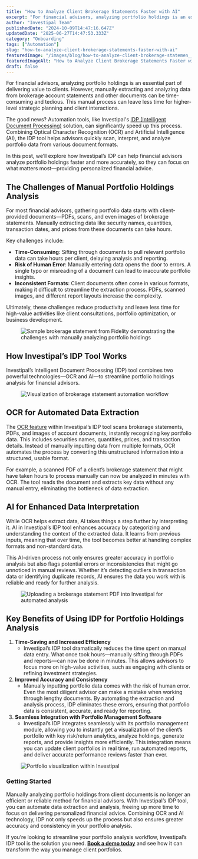```yaml
---
title: "How to Analyze Client Brokerage Statements Faster with AI"
excerpt: "For financial advisors, analyzing portfolio holdings is an essential part of delivering value to clients."
author: "Investipal Team"
publishedDate: "2024-10-09T14:47:16.647Z"
updatedDate: "2025-06-27T14:47:53.333Z"
category: "Onboarding"
tags: ["Automation"]
slug: "how-to-analyze-client-brokerage-statements-faster-with-ai"
featuredImage: "/images/blog/how-to-analyze-client-brokerage-statemen__670694b2c884cb39d31de27e_How_20to_20Analyze_20Clie.png"
featuredImageAlt: "How to Analyze Client Brokerage Statements Faster with AI"
draft: false
---
```

<p id="">For financial advisors, analyzing portfolio holdings is an essential part of delivering value to clients. However, manually extracting and analyzing data from brokerage account statements and other documents can be time-consuming and tedious. This manual process can leave less time for higher-level strategic planning and client interactions.</p><p id="">The good news? Automation tools, like Investipal's <a rel="noopener noreferrer" target="_blank" href="https://aws.amazon.com/what-is/intelligent-document-processing/">IDP (Intelligent Document Processing)</a> solution, can significantly speed up this process. Combining Optical Character Recognition (OCR) and Artificial Intelligence (AI), the IDP tool helps advisors quickly scan, interpret, and analyze portfolio data from various document formats.</p><p id="">In this post, we’ll explore how Investipal’s IDP can help financial advisors analyze portfolio holdings faster and more accurately, so they can focus on what matters most—providing personalized financial advice.</p><h2 id=""><strong id="">The Challenges of Manual Portfolio Holdings Analysis</strong></h2><p id="">For most financial advisors, gathering portfolio data starts with client-provided documents—PDFs, scans, and even images of brokerage statements. Manually extracting data like security names, quantities, transaction dates, and prices from these documents can take hours.</p><p id="">Key challenges include:</p><ul id=""><li id=""><strong id="">Time-Consuming</strong>: Sifting through documents to pull relevant portfolio data can take hours per client, delaying analysis and reporting.</li><li id=""><strong id="">Risk of Human Error</strong>: Manually entering data opens the door to errors. A single typo or misreading of a document can lead to inaccurate portfolio insights.</li><li id=""><strong id="">Inconsistent Formats</strong>: Client documents often come in various formats, making it difficult to streamline the extraction process. PDFs, scanned images, and different report layouts increase the complexity.</li></ul><p id="">Ultimately, these challenges reduce productivity and leave less time for high-value activities like client consultations, portfolio optimization, or business development.</p><figure id="" class="w-richtext-figure-type-image w-richtext-align-fullwidth" style="max-width:2240px" data-rt-type="image" data-rt-align="fullwidth" data-rt-max-width="2240px"><div id=""><img src="/images/blog/how-to-analyze-client-brokerage-statemen__6706977322c8e9f94621630b_670693e6e9e1f7c497767704_.png" loading="lazy" alt="Sample brokerage statement from Fidelity demonstrating the challenges with manually analyzing portfolio holdings" width="auto" height="auto" id=""></div></figure><h2 id=""><strong id="">How Investipal’s IDP Tool Works</strong></h2><p id="">Investipal’s Intelligent Document Processing (IDP) tool combines two powerful technologies—OCR and AI—to streamline portfolio holdings analysis for financial advisors.</p><figure id="" class="w-richtext-figure-type-image w-richtext-align-fullwidth" style="max-width:2240px" data-rt-type="image" data-rt-align="fullwidth" data-rt-max-width="2240px"><div id=""><img src="/images/blog/how-to-analyze-client-brokerage-statemen__66bf5d969464e3a3261b258b_66bf5b10b2e17620bfc313a4_.png" loading="lazy" alt="Visualization of brokerage statement automation workflow" width="auto" height="auto" id=""></div></figure><h2 id=""><strong id="">OCR for Automated Data Extraction</strong></h2><p id="">The <a href="/blog/how-to-leverage-ocr-technology-for-faster-client-account-statement-analysis">OCR feature</a> within Investipal’s IDP tool scans brokerage statements, PDFs, and images of account documents, instantly recognizing key portfolio data. This includes securities names, quantities, prices, and transaction details. Instead of manually inputting data from multiple formats, OCR automates the process by converting this unstructured information into a structured, usable format.</p><p id="">For example, a scanned PDF of a client’s brokerage statement that might have taken hours to process manually can now be analyzed in minutes with OCR. The tool reads the document and extracts key data without any manual entry, eliminating the bottleneck of data extraction.</p><h2 id=""><strong id="">AI for Enhanced Data Interpretation</strong></h2><p id="">While OCR helps extract data, AI takes things a step further by interpreting it. AI in Investipal’s IDP tool enhances accuracy by categorizing and understanding the context of the extracted data. It learns from previous inputs, meaning that over time, the tool becomes better at handling complex formats and non-standard data.</p><p id="">This AI-driven process not only ensures greater accuracy in portfolio analysis but also flags potential errors or inconsistencies that might go unnoticed in manual reviews. Whether it’s detecting outliers in transaction data or identifying duplicate records, AI ensures the data you work with is reliable and ready for further analysis.</p><figure id="" class="w-richtext-figure-type-image w-richtext-align-fullwidth" style="max-width:2240px" data-rt-type="image" data-rt-align="fullwidth" data-rt-max-width="2240px"><div id=""><img src="/images/blog/how-to-analyze-client-brokerage-statemen__6706977422c8e9f94621632c_6706941824110adb5068f69c_.png" loading="lazy" alt="Uploading a brokerage statement PDF into Investipal for automated analysis" width="auto" height="auto" id=""></div></figure><h2 id=""><strong id="">Key Benefits of Using IDP for Portfolio Holdings Analysis</strong></h2><ol start="" id=""><li id=""><strong id="">Time-Saving and Increased Efficiency</strong><ul id=""><li id="">Investipal’s IDP tool dramatically reduces the time spent on manual data entry. What once took hours—manually sifting through PDFs and reports—can now be done in minutes. This allows advisors to focus more on high-value activities, such as engaging with clients or refining investment strategies.</li></ul></li><li id=""><strong id="">Improved Accuracy and Consistency</strong><ul id=""><li id="">Manually inputting portfolio data comes with the risk of human error. Even the most diligent advisor can make a mistake when working through lengthy documents. By automating the extraction and analysis process, IDP eliminates these errors, ensuring that portfolio data is consistent, accurate, and ready for reporting.</li></ul></li><li id=""><strong id="">Seamless Integration with Portfolio Management Software</strong><ul id=""><li id="">Investipal’s IDP integrates seamlessly with its portfolio management module, allowing you to instantly get a visualization of the client’s portfolio with key risk/return analytics, analyze holdings, generate reports, and provide insights more efficiently. This integration means you can update client portfolios in real time, run automated reports, and deliver accurate performance reviews faster than ever.</li></ul></li></ol><figure id="" class="w-richtext-figure-type-image w-richtext-align-fullwidth" style="max-width:2240px" data-rt-type="image" data-rt-align="fullwidth" data-rt-max-width="2240px"><div id=""><img src="/images/blog/how-to-analyze-client-brokerage-statemen__6706977422c8e9f946216315_67069443060eac260bd7c0ff_.png" loading="lazy" alt="Portfolio visualization within Investipal" width="auto" height="auto" id=""></div></figure><h3 id=""><strong id="">Getting Started</strong></h3><p id="">Manually analyzing portfolio holdings from client documents is no longer an efficient or reliable method for financial advisors. With Investipal’s IDP tool, you can automate data extraction and analysis, freeing up more time to focus on delivering personalized financial advice. Combining OCR and AI technology, IDP not only speeds up the process but also ensures greater accuracy and consistency in your portfolio analysis.</p><p id="">If you’re looking to streamline your portfolio analysis workflow, Investipal’s IDP tool is the solution you need. <a href="/book-a-demo"><strong id="">Book a demo today</strong></a> and see how it can transform the way you manage client portfolios.</p>